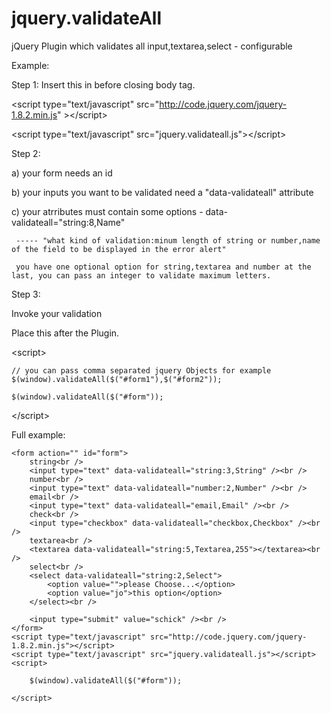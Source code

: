jquery.validateAll
==================

jQuery Plugin which validates all input,textarea,select - configurable


Example:

Step 1:
Insert this in before closing body tag.

&lt;script type="text/javascript" src="http://code.jquery.com/jquery-1.8.2.min.js" &gt;&lt;/script&gt;

&lt;script type="text/javascript" src="jquery.validateall.js"&gt;&lt;/script&gt;


Step 2:

a) your form needs an id

b) your inputs you want to be validated need a "data-validateall" attribute

c) your atrributes must contain some options - data-validateall="string:8,Name"

	 ----- "what kind of validation:minum length of string or number,name of the field to be displayed in the error alert"

	 you have one optional option for string,textarea and number at the last, you can pass an integer to validate maximum letters.


Step 3:

Invoke your validation

Place this after the Plugin.

&lt;script&gt;

	// you can pass comma separated jquery Objects for example $(window).validateAll($("#form1"),$("#form2"));

	$(window).validateAll($("#form"));		

&lt;/script&gt;



Full example:

	
	<form action="" id="form">
		string<br />
		<input type="text" data-validateall="string:3,String" /><br />
		number<br />
		<input type="text" data-validateall="number:2,Number" /><br />
		email<br />
		<input type="text" data-validateall="email,Email" /><br />
		check<br />
		<input type="checkbox" data-validateall="checkbox,Checkbox" /><br />
		textarea<br />
		<textarea data-validateall="string:5,Textarea,255"></textarea><br />
		select<br />
		<select data-validateall="string:2,Select">
			<option value="">please Choose...</option>
			<option value="jo">this option</option>
		</select><br />
		
		<input type="submit" value="schick" /><br />
	</form>
	<script type="text/javascript" src="http://code.jquery.com/jquery-1.8.2.min.js"></script>
	<script type="text/javascript" src="jquery.validateall.js"></script>
	<script>

		$(window).validateAll($("#form"));
		
	</script>
